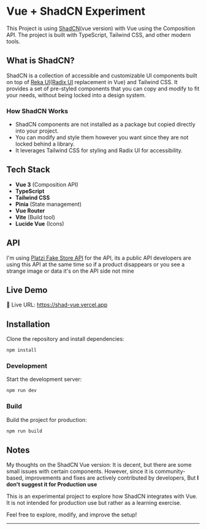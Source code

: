 # Vue + ShadCN Experiment

This Project is using [ShadCN](https://www.shadcn-vue.com/)(vue version) with Vue using the Composition API. The project is built with TypeScript, Tailwind CSS, and other modern tools.

## What is ShadCN?

ShadCN is a collection of accessible and customizable UI components built on top of [Reka UI](https://www.reka-ui.com)([Radix UI](https://www.radix-vue.com/) replacement in Vue) and Tailwind CSS. It provides a set of pre-styled components that you can copy and modify to fit your needs, without being locked into a design system.

### How ShadCN Works
- ShadCN components are not installed as a package but copied directly into your project.
- You can modify and style them however you want since they are not locked behind a library.
- It leverages Tailwind CSS for styling and Radix UI for accessibility.

## Tech Stack

- **Vue 3** (Composition API)
- **TypeScript**
- **Tailwind CSS**
- **Pinia** (State management)
- **Vue Router**
- **Vite** (Build tool)
- **Lucide Vue** (Icons)

## API
I'm using [Platzi Fake Store API](fakeapi.platzi.com) for the API, its a public API developers are using this API at the same time so if a product disappears or you see a strange image or data it's on the API side not mine   
## Live Demo

🔗 Live URL: https://shad-vue.vercel.app

## Installation

Clone the repository and install dependencies:


```sh
npm install
```

### Development

Start the development server:

```sh
npm run dev
```

### Build

Build the project for production:

```sh
npm run build
```

## Notes

My thoughts on the ShadCN Vue version: It is decent, but there are some small issues with certain components. However, since it is community-based, improvements and fixes are actively contributed by developers, But **I don't suggest it for Production use**

This is an experimental project to explore how ShadCN integrates with Vue. It is not intended for production use but rather as a learning exercise.

Feel free to explore, modify, and improve the setup!

---



